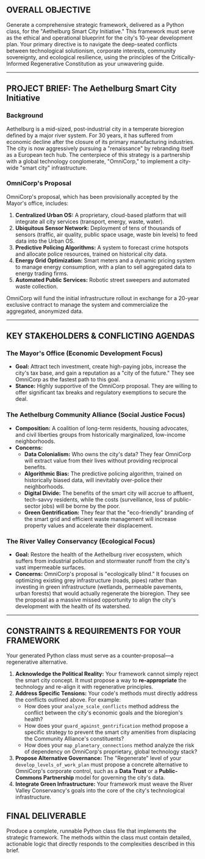 ## OVERALL OBJECTIVE

Generate a comprehensive strategic framework, delivered as a Python class, for the "Aethelburg Smart City Initiative." This framework must serve as the ethical and operational blueprint for the city's 10-year development plan. Your primary directive is to navigate the deep-seated conflicts between technological solutionism, corporate interests, community sovereignty, and ecological resilience, using the principles of the Critically-Informed Regenerative Constitution as your unwavering guide.

---

## PROJECT BRIEF: The Aethelburg Smart City Initiative

### Background

Aethelburg is a mid-sized, post-industrial city in a temperate bioregion defined by a major river system. For 30 years, it has suffered from economic decline after the closure of its primary manufacturing industries. The city is now aggressively pursuing a "renaissance" by rebranding itself as a European tech hub. The centerpiece of this strategy is a partnership with a global technology conglomerate, "OmniCorp," to implement a city-wide "smart city" infrastructure.

### OmniCorp's Proposal

OmniCorp's proposal, which has been provisionally accepted by the Mayor's office, includes:
1.  **Centralized Urban OS:** A proprietary, cloud-based platform that will integrate all city services (transport, energy, waste, water).
2.  **Ubiquitous Sensor Network:** Deployment of tens of thousands of sensors (traffic, air quality, public space usage, waste bin levels) to feed data into the Urban OS.
3.  **Predictive Policing Algorithms:** A system to forecast crime hotspots and allocate police resources, trained on historical city data.
4.  **Energy Grid Optimization:** Smart meters and a dynamic pricing system to manage energy consumption, with a plan to sell aggregated data to energy trading firms.
5.  **Automated Public Services:** Robotic street sweepers and automated waste collection.

OmniCorp will fund the initial infrastructure rollout in exchange for a 20-year exclusive contract to manage the system and commercialize the aggregated, anonymized data.

---

## KEY STAKEHOLDERS & CONFLICTING AGENDAS

### The Mayor's Office (Economic Development Focus)
*   **Goal:** Attract tech investment, create high-paying jobs, increase the city's tax base, and gain a reputation as a "city of the future." They see OmniCorp as the fastest path to this goal.
*   **Stance:** Highly supportive of the OmniCorp proposal. They are willing to offer significant tax breaks and regulatory exemptions to secure the deal.

### The Aethelburg Community Alliance (Social Justice Focus)
*   **Composition:** A coalition of long-term residents, housing advocates, and civil liberties groups from historically marginalized, low-income neighborhoods.
*   **Concerns:**
    *   **Data Colonialism:** Who owns the city's data? They fear OmniCorp will extract value from their lives without providing reciprocal benefits.
    *   **Algorithmic Bias:** The predictive policing algorithm, trained on historically biased data, will inevitably over-police their neighborhoods.
    *   **Digital Divide:** The benefits of the smart city will accrue to affluent, tech-savvy residents, while the costs (surveillance, loss of public-sector jobs) will be borne by the poor.
    *   **Green Gentrification:** They fear that the "eco-friendly" branding of the smart grid and efficient waste management will increase property values and accelerate their displacement.

### The River Valley Conservancy (Ecological Focus)
*   **Goal:** Restore the health of the Aethelburg river ecosystem, which suffers from industrial pollution and stormwater runoff from the city's vast impermeable surfaces.
*   **Concerns:** OmniCorp's proposal is "ecologically blind." It focuses on optimizing existing grey infrastructure (roads, pipes) rather than investing in green infrastructure (wetlands, permeable pavements, urban forests) that would actually regenerate the bioregion. They see the proposal as a massive missed opportunity to align the city's development with the health of its watershed.

---

## CONSTRAINTS & REQUIREMENTS FOR YOUR FRAMEWORK

Your generated Python class must serve as a counter-proposal—a regenerative alternative.

1.  **Acknowledge the Political Reality:** Your framework cannot simply reject the smart city concept. It must propose a way to **re-appropriate** the technology and re-align it with regenerative principles.
2.  **Address Specific Tensions:** Your code's methods must directly address the conflicts outlined above. For example:
    *   How does your `analyze_scale_conflicts` method address the conflict between the city's economic goals and the bioregion's health?
    *   How does your `guard_against_gentrification` method propose a specific strategy to prevent the smart city amenities from displacing the Community Alliance's constituents?
    *   How does your `map_planetary_connections` method analyze the risk of dependency on OmniCorp's proprietary, global technology stack?
3.  **Propose Alternative Governance:** The "Regenerate" level of your `develop_levels_of_work_plan` must propose a concrete alternative to OmniCorp's corporate control, such as a **Data Trust** or a **Public-Commons Partnership** model for governing the city's data.
4.  **Integrate Green Infrastructure:** Your framework must weave the River Valley Conservancy's goals into the core of the city's technological infrastructure.

## FINAL DELIVERABLE

Produce a complete, runnable Python class file that implements the strategic framework. The methods within the class must contain detailed, actionable logic that directly responds to the complexities described in this brief.